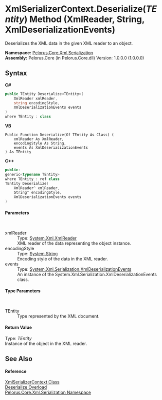 # XmlSerializerContext.Deserialize(*TEntity*) Method (XmlReader, String, XmlDeserializationEvents)
 

Deserializes the XML data in the given XML reader to an object.

**Namespace:**&nbsp;<a href="9052B9D6">Pelorus.Core.Xml.Serialization</a><br />**Assembly:**&nbsp;Pelorus.Core (in Pelorus.Core.dll) Version: 1.0.0.0 (1.0.0.0)

## Syntax

**C#**<br />
``` C#
public TEntity Deserialize<TEntity>(
	XmlReader xmlReader,
	string encodingStyle,
	XmlDeserializationEvents events
)
where TEntity : class

```

**VB**<br />
``` VB
Public Function Deserialize(Of TEntity As Class) ( 
	xmlReader As XmlReader,
	encodingStyle As String,
	events As XmlDeserializationEvents
) As TEntity
```

**C++**<br />
``` C++
public:
generic<typename TEntity>
where TEntity : ref class
TEntity Deserialize(
	XmlReader^ xmlReader, 
	String^ encodingStyle, 
	XmlDeserializationEvents events
)
```


#### Parameters
&nbsp;<dl><dt>xmlReader</dt><dd>Type: <a href="http://msdn2.microsoft.com/en-us/library/b8a5e1s5" target="_blank">System.Xml.XmlReader</a><br />XML reader of the data representing the object instance.</dd><dt>encodingStyle</dt><dd>Type: <a href="http://msdn2.microsoft.com/en-us/library/s1wwdcbf" target="_blank">System.String</a><br />Encoding style of the data in the XML reader.</dd><dt>events</dt><dd>Type: <a href="http://msdn2.microsoft.com/en-us/library/sd2w86a5" target="_blank">System.Xml.Serialization.XmlDeserializationEvents</a><br />An instance of the System.Xml.Serialization.XmlDeserializationEvents class.</dd></dl>

#### Type Parameters
&nbsp;<dl><dt>TEntity</dt><dd>Type represented by the XML document.</dd></dl>

#### Return Value
Type: *TEntity*<br />Instance of the object in the XML reader.

## See Also


#### Reference
<a href="859B939D">XmlSerializerContext Class</a><br /><a href="D63FA1E1">Deserialize Overload</a><br /><a href="9052B9D6">Pelorus.Core.Xml.Serialization Namespace</a><br />